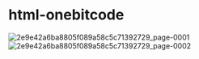 # html-onebitcode
![2e9e42a6ba8805f089a58c5c71392729_page-0001](https://github.com/Kellypsoares/html-onebitcode/assets/98422722/c7a83133-f2dc-4d77-9d8f-54f12d8dd743)
![2e9e42a6ba8805f089a58c5c71392729_page-0002](https://github.com/Kellypsoares/html-onebitcode/assets/98422722/d866a1ab-3a32-41d8-ace9-e577a0a6e850)

